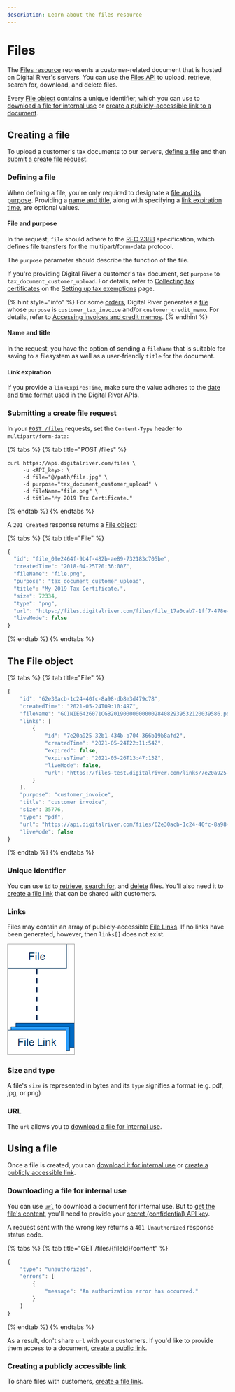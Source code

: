 ```yaml
---
description: Learn about the files resource
---
```


# Files

The [Files resource](https://www.digitalriver.com/docs/digital-river-api-reference/#tag/Files) represents a customer-related document that is hosted on Digital River's servers. You can use the [Files API](https://www.digitalriver.com/docs/digital-river-api-reference/#tag/Files) to upload, retrieve, search for, download, and delete files.

Every [File object](files.md#the-file-object) contains a unique identifier, which you can use to [download a file for internal use](files.md#downloading-a-file-for-internal-use) or [create a publicly-accessible link to a document](files.md#creating-a-publicly-accessible-link).

## Creating a file

To upload a customer's tax documents to our servers, [define a file](files.md#defining-a-file) and then [submit a create file request](files.md#submitting-a-create-file-request).

### Defining a file

When defining a file, you're only required to designate a [file and its purpose](files.md#file-and-purpose). Providing a [name and title](files.md#name-and-title), along with specifying a [link expiration time](files.md#link-expiration), are optional values.

#### File and purpose

In the request, `file` should adhere to the [RFC 2388](https://tools.ietf.org/html/rfc2388) specification, which defines file transfers for the multipart/form-data protocol.

The `purpose` parameter should describe the function of the file.

If you're providing Digital River a customer's tax document, set `purpose` to `tax_document_customer_upload`. For details, refer to [Collecting tax certificates](../../customer-management/setting-tax-related-attributes.md#collecting-tax-certificate-information) on the [Setting up tax exemptions](../../customer-management/setting-tax-related-attributes.md) page.&#x20;

{% hint style="info" %}
For some [orders](https://www.digitalriver.com/docs/digital-river-api-reference/#tag/Orders), Digital River generates a [file](https://www.digitalriver.com/docs/digital-river-api-reference/#tag/Files) whose `purpose` is  `customer_tax_invoice` and/or `customer_credit_memo`. For details, refer to [Accessing invoices and credit memos](../accessing-invoices-and-credit-memos.md).
{% endhint %}

#### Name and title

In the request, you have the option of sending a `fileName` that is suitable for saving to a filesystem as well as a user-friendly `title` for the document.

#### Link expiration

If you provide a `linkExpiresTime`, make sure the value adheres to the [date and time format](../../developer-resources/best-practices.md#dates-and-times) used in the Digital River APIs.

### Submitting a create file request

In your [`POST /files`](https://www.digitalriver.com/docs/digital-river-api-reference/#tag/Files/operation/createFiles) requests, set the `Content-Type` header to `multipart/form-data`:

{% tabs %}
{% tab title="POST /files" %}
```
curl https://api.digitalriver.com/files \
     -u <API_key>: \
     -d file="@/path/file.jpg" \
     -d purpose="tax_document_customer_upload" \
     -d fileName="file.png" \
     -d title="My 2019 Tax Certificate."
```
{% endtab %}
{% endtabs %}

A `201 Created` response returns a [File object](files.md#the-file-object):

{% tabs %}
{% tab title="File" %}
```javascript
{
  "id": "file_09e2464f-9b4f-482b-ae89-732183c705be",
  "createdTime": "2018-04-25T20:36:00Z",
  "fileName": "file.png",
  "purpose": "tax_document_customer_upload",
  "title": "My 2019 Tax Certificate.",
  "size": 72334,
  "type": "png",
  "url": "https://files.digitalriver.com/files/file_17a0cab7-1ff7-478e-99f9-d4e753dec24d/contents",
  "liveMode": false
}
```
{% endtab %}
{% endtabs %}

## The File object

{% tabs %}
{% tab title="File" %}
```javascript
{
    "id": "62e30acb-1c24-40fc-8a98-db8e3d479c78",
    "createdTime": "2021-05-24T09:10:49Z",
    "fileName": "GCINIE6426071CGB20190000000000284082939532120039586.pdf",
    "links": [
        {
            "id": "7e20a925-32b1-434b-b704-366b19b8afd2",
            "createdTime": "2021-05-24T22:11:54Z",
            "expired": false,
            "expiresTime": "2021-05-26T13:47:13Z",
            "liveMode": false,
            "url": "https://files-test.digitalriver.com/links/7e20a925-32b1-434b-b704-366b19b8afd2"
        }
    ],
    "purpose": "customer_invoice",
    "title": "customer invoice",
    "size": 35776,
    "type": "pdf",
    "url": "https://api.digitalriver.com/files/62e30acb-1c24-40fc-8a98-db8e3d479c78/content",
    "liveMode": false
}
```
{% endtab %}
{% endtabs %}

### Unique identifier

You can use `id` to [retrieve](https://www.digitalriver.com/docs/digital-river-api-reference/#operation/retrieveFiles), [search for](https://www.digitalriver.com/docs/digital-river-api-reference/#operation/listFiles), and [delete](https://www.digitalriver.com/docs/digital-river-api-reference/#operation/deleteFiles) files. You'll also need it to [create a file link](file-links/creating-a-file-link.md) that can be shared with customers.

### Links

Files may contain an array of publicly-accessible [File Links](file-links/). If no links have been generated, however, then `links[]` does not exist.

![](../../.gitbook/assets/File-object.png)

### Size and type

A file's `size` is represented in bytes and its `type` signifies a format (e.g. pdf, jpg, or png)

### URL

The `url` allows you to [download a file for internal use](files.md#downloading-a-file-for-internal-use).

## Using a file

Once a file is created, you can [download it for internal use](files.md#downloading-a-file-for-internal-use) or [create a publicly accessible link](files.md#creating-a-publicly-accessible-link).

### Downloading a file for internal use

You can use [`url`](files.md#url) to download a document for internal use. But to [get the file's content](https://www.digitalriver.com/docs/digital-river-api-reference/#tag/Files/operation/downloadFiles), you'll need to provide your [secret (confidential) API key](../../developer-resources/api-structure.md#confidential-keys).&#x20;

A request sent with the wrong key returns a `401 Unauthorized` response status code.

{% tabs %}
{% tab title="GET /files/{fileId}/content" %}
```javascript
{
    "type": "unauthorized",
    "errors": [
        {
            "message": "An authorization error has occurred."
        }
    ]
}
```
{% endtab %}
{% endtabs %}

As a result, don't share `url` with your customers. If you'd like to provide them access to a document, [create a public link](files.md#creating-a-publicly-accessible-link).

### Creating a publicly accessible link

To share files with customers, [create a file link](file-links/).&#x20;
